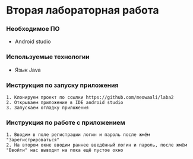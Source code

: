 
# Вторая лабораторная работа




### Необходимое ПО

* Android studio

### Используемые технологии

* Язык Java
### Инструкция по запуску приложения

    1. Клонируем проект по ссылки https://github.com/meowaali/laba2
    2. Открываем приложение в IDE android studio
    3. Запускаем отладку приложения
    
### Инструкция по работе с приложением

    1. Вводим в поле регистрации логин и пароль после жмём "Зарегистрироваться"
    2. На втором окне вводим раннее введённый логин и пароль, после жмём "Ввойти" нас выводит на пока ещё пустое окно
